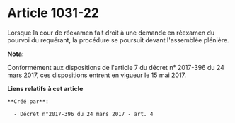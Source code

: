 # Article 1031-22

Lorsque la cour de réexamen fait droit à une demande en réexamen du pourvoi du requérant, la procédure se poursuit devant
l'assemblée plénière.

**Nota:**

Conformément aux dispositions de l'article 7 du décret n° 2017-396 du 24 mars 2017, ces dispositions entrent en vigueur le 15
mai 2017.

**Liens relatifs à cet article**

	**Créé par**:

	  - Décret n°2017-396 du 24 mars 2017 - art. 4
